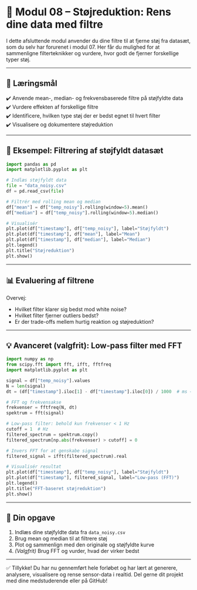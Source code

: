 # 🧹 Modul 08 – Støjreduktion: Rens dine data med filtre

I dette afsluttende modul anvender du dine filtre til at fjerne støj fra datasæt, som du selv har forurenet i modul 07. Her får du mulighed for at sammenligne filterteknikker og vurdere, hvor godt de fjerner forskellige typer støj.

---

## 🎯 Læringsmål

✔️ Anvende mean-, median- og frekvensbaserede filtre på støjfyldte data  
✔️ Vurdere effekten af forskellige filtre  
✔️ Identificere, hvilken type støj der er bedst egnet til hvert filter  
✔️ Visualisere og dokumentere støjreduktion

---

## 🧪 Eksempel: Filtrering af støjfyldt datasæt

```python
import pandas as pd
import matplotlib.pyplot as plt

# Indlæs støjfyldt data
file = "data_noisy.csv"
df = pd.read_csv(file)

# Filtrér med rolling mean og median
df["mean"] = df["temp_noisy"].rolling(window=5).mean()
df["median"] = df["temp_noisy"].rolling(window=5).median()

# Visualisér
plt.plot(df["timestamp"], df["temp_noisy"], label="Støjfyldt")
plt.plot(df["timestamp"], df["mean"], label="Mean")
plt.plot(df["timestamp"], df["median"], label="Median")
plt.legend()
plt.title("Støjreduktion")
plt.show()
```

---

## 📊 Evaluering af filtrene

Overvej:
- Hvilket filter klarer sig bedst mod white noise?
- Hvilket filter fjerner outliers bedst?
- Er der trade-offs mellem hurtig reaktion og støjreduktion?

---

## 💡 Avanceret (valgfrit): Low-pass filter med FFT

```python
import numpy as np
from scipy.fft import fft, ifft, fftfreq
import matplotlib.pyplot as plt

signal = df["temp_noisy"].values
N = len(signal)
dt = (df["timestamp"].iloc[1] - df["timestamp"].iloc[0]) / 1000  # ms → sek

# FFT og frekvensakse
frekvenser = fftfreq(N, dt)
spektrum = fft(signal)

# Low-pass filter: behold kun frekvenser < 1 Hz
cutoff = 1  # Hz
filtered_spectrum = spektrum.copy()
filtered_spectrum[np.abs(frekvenser) > cutoff] = 0

# Invers FFT for at genskabe signal
filtered_signal = ifft(filtered_spectrum).real

# Visualisér resultat
plt.plot(df["timestamp"], df["temp_noisy"], label="Støjfyldt")
plt.plot(df["timestamp"], filtered_signal, label="Low-pass (FFT)")
plt.legend()
plt.title("FFT-baseret støjreduktion")
plt.show()
```

---

## 🔁 Din opgave

1. Indlæs dine støjfyldte data fra `data_noisy.csv`  
2. Brug mean og median til at filtrere støj  
3. Plot og sammenlign med den originale og støjfyldte kurve  
4. *(Valgfrit)* Brug FFT og vurder, hvad der virker bedst

---

✅ Tillykke! Du har nu gennemført hele forløbet og har lært at generere, analysere, visualisere og rense sensor-data i realtid. Del gerne dit projekt med dine medstuderende eller på GitHub!

